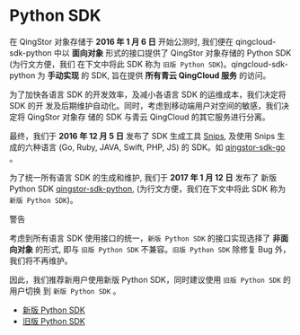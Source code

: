 ---
---

# Python SDK

在 QingStor 对象存储于 **2016 年 1 月 6 日** 开始公测时, 我们便在 qingcloud-sdk-python 中以 **面向对象** 形式的接口提供了 QingStor 对象存储的 Python SDK (为行文方便，我们 在下文中将此 SDK 称为 `旧版 Python SDK`)。qingcloud-sdk-python 为 **手动实现** 的 SDK, 旨在提供 **所有青云 QingCloud 服务** 的访问。

为了加快各语言 SDK 的开发效率，及减小各语言 SDK 的运维成本，我们决定将 SDK 的开 发及后期维护自动化。同时，考虑到移动端用户对空间的敏感，我们决定将 QingStor 对象存 储的 SDK 与青云 QingCloud 的其它服务进行分离。

最终，我们于 **2016 年 12 月 5 日** 发布了 SDK 生成工具 [Snips](https://github.com/yunify/snips), 及使用 Snips 生成的六种语言 (Go, Ruby, JAVA, Swift, PHP, JS) 的 SDK。如 [qingstor-sdk-go](https://github.com/yunify/qingstor-sdk-go) 。

为了统一所有语言 SDK 的生成和维护, 我们于 **2017 年 1 月 12 日** 发布了 新版 Python SDK [qingstor-sdk-python](https://github.com/yunify/qingstor-sdk-python), (为行文方便，我们在下文中将此 SDK 称为 `新版 Python SDK`)。

警告

考虑到所有语言 SDK 使用接口的统一，`新版 Python SDK` 的接口实现选择了 **非面向对象** 的形式, 即与 `旧版 Python SDK` 不兼容。`旧版 Python SDK` 除修复 Bug 外，我们将不再维护。

因此，我们推荐新用户使用新版 Python SDK，同时建议使用 `旧版 Python SDK` 的用户切换 到 `新版 Python SDK` 。

- [新版 Python SDK](qingstor_sdk.html)
- [旧版 Python SDK](qingcloud_sdk.html)
